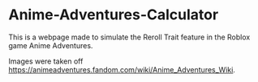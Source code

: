 # Anime-Adventures-Calculator

This is a webpage made to simulate the Reroll Trait feature in the Roblox game Anime Adventures.

Images were taken off https://animeadventures.fandom.com/wiki/Anime_Adventures_Wiki.
